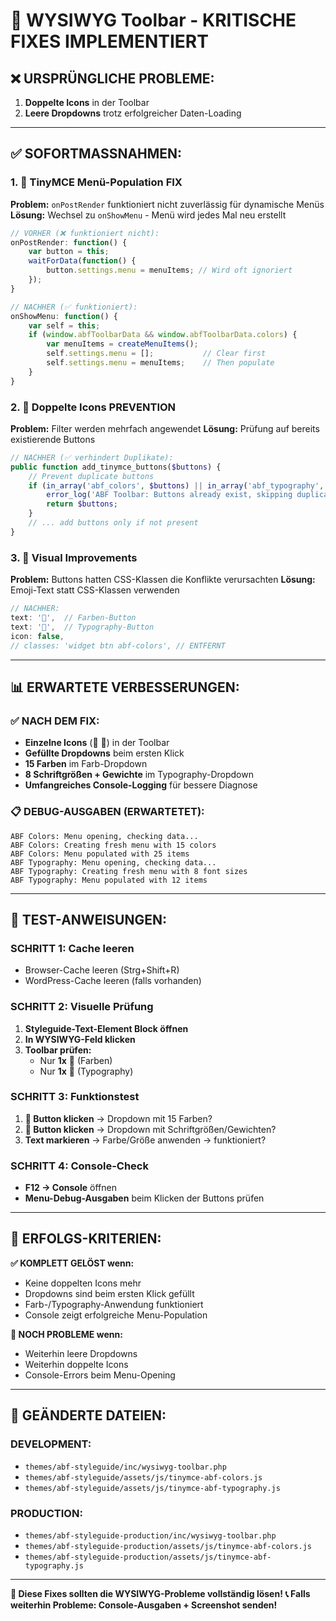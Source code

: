 # 🚨 **WYSIWYG Toolbar - KRITISCHE FIXES IMPLEMENTIERT**

## ❌ **URSPRÜNGLICHE PROBLEME:**
1. **Doppelte Icons** in der Toolbar
2. **Leere Dropdowns** trotz erfolgreicher Daten-Loading

---

## ✅ **SOFORTMASSNAHMEN:**

### **1. 🔧 TinyMCE Menü-Population FIX**
**Problem:** `onPostRender` funktioniert nicht zuverlässig für dynamische Menüs
**Lösung:** Wechsel zu `onShowMenu` - Menü wird jedes Mal neu erstellt

```javascript
// VORHER (❌ funktioniert nicht):
onPostRender: function() {
    var button = this;
    waitForData(function() {
        button.settings.menu = menuItems; // Wird oft ignoriert
    });
}

// NACHHER (✅ funktioniert):
onShowMenu: function() {
    var self = this;
    if (window.abfToolbarData && window.abfToolbarData.colors) {
        var menuItems = createMenuItems();
        self.settings.menu = [];           // Clear first
        self.settings.menu = menuItems;    // Then populate
    }
}
```

### **2. 🚫 Doppelte Icons PREVENTION**
**Problem:** Filter werden mehrfach angewendet
**Lösung:** Prüfung auf bereits existierende Buttons

```php
// NACHHER (✅ verhindert Duplikate):
public function add_tinymce_buttons($buttons) {
    // Prevent duplicate buttons
    if (in_array('abf_colors', $buttons) || in_array('abf_typography', $buttons)) {
        error_log('ABF Toolbar: Buttons already exist, skipping duplicate');
        return $buttons;
    }
    // ... add buttons only if not present
}
```

### **3. 🎨 Visual Improvements**
**Problem:** Buttons hatten CSS-Klassen die Konflikte verursachten
**Lösung:** Emoji-Text statt CSS-Klassen verwenden

```javascript
// NACHHER:
text: '🎨',  // Farben-Button
text: '📝',  // Typography-Button
icon: false,
// classes: 'widget btn abf-colors', // ENTFERNT
```

---

## 📊 **ERWARTETE VERBESSERUNGEN:**

### **✅ NACH DEM FIX:**
- **Einzelne Icons** (🎨 📝) in der Toolbar
- **Gefüllte Dropdowns** beim ersten Klick
- **15 Farben** im Farb-Dropdown
- **8 Schriftgrößen + Gewichte** im Typography-Dropdown
- **Umfangreiches Console-Logging** für bessere Diagnose

### **📋 DEBUG-AUSGABEN (ERWARTETET):**
```
ABF Colors: Menu opening, checking data...
ABF Colors: Creating fresh menu with 15 colors
ABF Colors: Menu populated with 25 items
ABF Typography: Menu opening, checking data...  
ABF Typography: Creating fresh menu with 8 font sizes
ABF Typography: Menu populated with 12 items
```

---

## 🧪 **TEST-ANWEISUNGEN:**

### **SCHRITT 1: Cache leeren**
- Browser-Cache leeren (Strg+Shift+R)
- WordPress-Cache leeren (falls vorhanden)

### **SCHRITT 2: Visuelle Prüfung**
1. **Styleguide-Text-Element Block öffnen**
2. **In WYSIWYG-Feld klicken**
3. **Toolbar prüfen:**
   - Nur **1x** 🎨 (Farben)
   - Nur **1x** 📝 (Typography)

### **SCHRITT 3: Funktionstest**
1. **🎨 Button klicken** → Dropdown mit 15 Farben?
2. **📝 Button klicken** → Dropdown mit Schriftgrößen/Gewichten?
3. **Text markieren** → Farbe/Größe anwenden → funktioniert?

### **SCHRITT 4: Console-Check**
- **F12 → Console** öffnen
- **Menu-Debug-Ausgaben** beim Klicken der Buttons prüfen

---

## 🎯 **ERFOLGS-KRITERIEN:**

**✅ KOMPLETT GELÖST wenn:**
- Keine doppelten Icons mehr
- Dropdowns sind beim ersten Klick gefüllt
- Farb-/Typography-Anwendung funktioniert
- Console zeigt erfolgreiche Menu-Population

**🚨 NOCH PROBLEME wenn:**
- Weiterhin leere Dropdowns
- Weiterhin doppelte Icons  
- Console-Errors beim Menu-Opening

---

## 📁 **GEÄNDERTE DATEIEN:**

### **DEVELOPMENT:**
- `themes/abf-styleguide/inc/wysiwyg-toolbar.php`
- `themes/abf-styleguide/assets/js/tinymce-abf-colors.js`
- `themes/abf-styleguide/assets/js/tinymce-abf-typography.js`

### **PRODUCTION:**  
- `themes/abf-styleguide-production/inc/wysiwyg-toolbar.php`
- `themes/abf-styleguide-production/assets/js/tinymce-abf-colors.js`
- `themes/abf-styleguide-production/assets/js/tinymce-abf-typography.js`

---

**🎉 Diese Fixes sollten die WYSIWYG-Probleme vollständig lösen!**
**📞 Falls weiterhin Probleme: Console-Ausgaben + Screenshot senden!** 